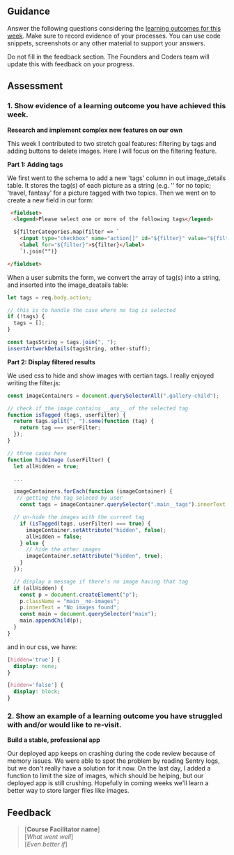 ## Guidance
Answer the following questions considering the [learning outcomes for this week](https://learn.foundersandcoders.com/course/syllabus/developer/server-side-app/schedule/).
Make sure to record evidence of your processes. You can use code snippets, screenshots or any other material to support your answers.

Do not fill in the feedback section. The Founders and Coders team will update this with feedback on your progress.

## Assessment
 ### **1. Show evidence of a learning outcome you have achieved this week.**
**Research and implement complex new features on our own**  

This week I contributed to two stretch goal features: filtering by tags and adding buttons to delete images. Here I will focus on the filtering feature.

**Part 1: Adding tags**

We first went to the schema to add a new 'tags' column in out image_details table. It stores the tag(s) of each picture as a string (e.g. '' for no topic; 'travel, fantasy' for a picture tagged with two topics. Then we went on to create a new field in our form:

```html
 <fieldset>
  <legend>Please select one or more of the following tags</legend>

  ${filterCategories.map(filter => `
    <input type="checkbox" name="action[]" id="${filter}" value="${filter}" />
    <label for="${filter}">${filter}</label>
    `).join("")}

</fieldset>
```

When a user submits the form, we convert the array of tag(s) into a string, and inserted into the image_deatails table:

```javascript
let tags = req.body.action;

// this is to handle the case where no tag is selected
if (!tags) {
  tags = [];
}

const tagsString = tags.join(", ");
insertArtworkDetails(tagsString, other-stuff);

```

**Part 2: Display filtered results**

We used css to hide and show images with certian tags. I really enjoyed writing the filter.js:

```javascript
const imageContainers = document.querySelectorAll(".gallery-child");

// check if the image contains __any__ of the selected tag
function isTagged (tags, userFilter) {
  return tags.split(", ").some(function (tag) {
    return tag === userFilter;
  });
}

// three cases here
function hideImage (userFilter) {
  let allHidden = true;

  ...

  imageContainers.forEach(function (imageContainer) {
   // getting the tag seleced by user
    const tags = imageContainer.querySelector(".main__tags").innerText;

  // un-hide the images with the current tag
    if (isTagged(tags, userFilter) === true) {
      imageContainer.setAttribute("hidden", false);
      allHidden = false;
    } else {
      // hide the other images
      imageContainer.setAttribute("hidden", true);
    }
  });

  // display a message if there's no image having that tag
  if (allHidden) {
    const p = document.createElement("p");
    p.className = "main__no-images";
    p.innerText = "No images found";
    const main = document.querySelector("main");
    main.appendChild(p);
  }
}
```

and in our css, we have:

```css
[hidden='true'] {
  display: none;
}

[hidden='false'] {
  display: block;
}
```

 ### 2. Show an example of a learning outcome you have struggled with and/or would like to re-visit.
**Build a stable, professional app**

Our deployed app keeps on crashing during the code review because of memory issues. We were able to spot the problem by reading Sentry logs, but we don't really have a solution for it now. On the last day, I added a function to limit the size of images, which should be helping, but our deployed app is still crushing. Hopefully in coming weeks we'll learn a better way to store larger files like images.

## Feedback
> [**Course Facilitator name**]  
> [*What went well*]  
> [*Even better if*]
